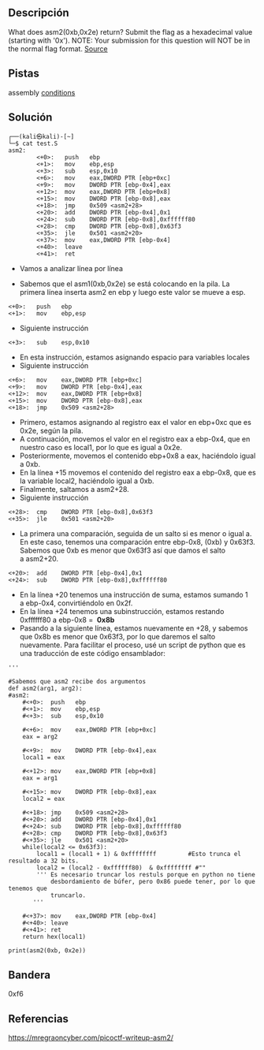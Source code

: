 ## Descripción
What does asm2(0xb,0x2e) return? Submit the flag as a hexadecimal value (starting with '0x'). NOTE: Your submission for this question will NOT be in the normal flag format. [Source](https://jupiter.challenges.picoctf.org/static/717467c8c8b4332ea5873ad8fe7b2dad/test.S)

## Pistas 
assembly [conditions](https://www.tutorialspoint.com/assembly_programming/assembly_conditions.htm)

## Solución
```
┌──(kali㉿kali)-[~]
└─$ cat test.S        
asm2:
        <+0>:   push   ebp
        <+1>:   mov    ebp,esp
        <+3>:   sub    esp,0x10
        <+6>:   mov    eax,DWORD PTR [ebp+0xc]
        <+9>:   mov    DWORD PTR [ebp-0x4],eax
        <+12>:  mov    eax,DWORD PTR [ebp+0x8]
        <+15>:  mov    DWORD PTR [ebp-0x8],eax
        <+18>:  jmp    0x509 <asm2+28>
        <+20>:  add    DWORD PTR [ebp-0x4],0x1
        <+24>:  sub    DWORD PTR [ebp-0x8],0xffffff80
        <+28>:  cmp    DWORD PTR [ebp-0x8],0x63f3
        <+35>:  jle    0x501 <asm2+20>
        <+37>:  mov    eax,DWORD PTR [ebp-0x4]
        <+40>:  leave  
        <+41>:  ret
```
- Vamos a analizar línea por línea

- Sabemos que el asm1(0xb,0x2e) se está colocando en la pila. La primera línea inserta asm2 en ebp y luego este valor se mueve a esp.
```
<+0>:   push   ebp
<+1>:   mov    ebp,esp
```
- Siguiente instrucción
```
<+3>:   sub    esp,0x10
```
- En esta instrucción,  estamos asignando espacio para variables locales
- Siguiente instrucción
```
<+6>:   mov    eax,DWORD PTR [ebp+0xc]
<+9>:   mov    DWORD PTR [ebp-0x4],eax
<+12>:  mov    eax,DWORD PTR [ebp+0x8]
<+15>:  mov    DWORD PTR [ebp-0x8],eax
<+18>:  jmp    0x509 <asm2+28>
```

- Primero, estamos asignando al registro eax el valor en ebp+0xc que es 0x2e, según la pila.
- A continuación, movemos el valor en el registro eax a ebp-0x4, que en nuestro caso es local1, por lo que es igual a 0x2e.
- Posteriormente, movemos el contenido ebp+0x8 a eax, haciéndolo igual a 0xb.
- En la línea +15 movemos el contenido del registro eax a ebp-0x8, que es la variable local2, haciéndolo igual a 0xb.
- Finalmente, saltamos a asm2+28.
- Siguiente instrucción

```
<+28>:  cmp    DWORD PTR [ebp-0x8],0x63f3
<+35>:  jle    0x501 <asm2+20>
```
- La primera una comparación, seguida de un salto si es menor o igual a. En este caso, tenemos una comparación entre ebp-0x8, (0xb) y 0x63f3. Sabemos que 0xb es menor que 0x63f3 así que damos el salto a asm2+20.
```
<+20>:  add    DWORD PTR [ebp-0x4],0x1
<+24>:  sub    DWORD PTR [ebp-0x8],0xffffff80
```
- En la línea +20 tenemos una instrucción de suma, estamos sumando 1 a ebp-0x4, convirtiéndolo en 0x2f.
- En la línea +24 tenemos una subinstrucción, estamos restando 0xffffff80 a ebp-0x8 =  **0x8b**
- Pasando a la siguiente línea, estamos nuevamente en +28, y sabemos que 0x8b es menor que 0x63f3, por lo que daremos el salto nuevamente. Para facilitar el proceso, usé un script de python que es una traducción de este código ensamblador:
```
'''

#Sabemos que asm2 recibe dos argumentos
def asm2(arg1, arg2):
#asm2:
    #<+0>:  push   ebp
    #<+1>:  mov    ebp,esp
    #<+3>:  sub    esp,0x10

    #<+6>:  mov    eax,DWORD PTR [ebp+0xc]
    eax = arg2

    #<+9>:  mov    DWORD PTR [ebp-0x4],eax
    local1 = eax

    #<+12>: mov    eax,DWORD PTR [ebp+0x8]
    eax = arg1

    #<+15>: mov    DWORD PTR [ebp-0x8],eax
    local2 = eax

    #<+18>: jmp    0x509 <asm2+28>
    #<+20>: add    DWORD PTR [ebp-0x4],0x1
    #<+24>: sub    DWORD PTR [ebp-0x8],0xffffff80
    #<+28>: cmp    DWORD PTR [ebp-0x8],0x63f3
    #<+35>: jle    0x501 <asm2+20>
    while(local2 <= 0x63f3):
        local1 = (local1 + 1) & 0xffffffff         #Esto trunca el resultado a 32 bits.
        local2 = (local2 - 0xffffff80)  & 0xffffffff #""           
		''' Es necesario truncar los restuls porque en python no tiene 
			desbordamiento de búfer, pero 0x86 puede tener, por lo que tenemos que 
			truncarlo.    
       '''

    #<+37>: mov    eax,DWORD PTR [ebp-0x4]
    #<+40>: leave
    #<+41>: ret
    return hex(local1)

print(asm2(0xb, 0x2e))
```

## Bandera
0xf6

## Referencias
https://mregraoncyber.com/picoctf-writeup-asm2/